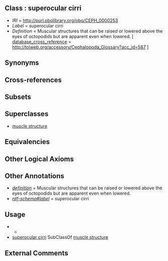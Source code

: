 
## Class : superocular cirri

 * *IRI* = http://purl.obolibrary.org/obo/CEPH_0000253
 * *Label* = superocular cirri
 * *Definition* = Muscular structures that can be raised or lowered above the eyes of octopodids but are apparent even when lowered. [ [database_cross_reference](../../ef/oboInOwl#hasDbXref.md) = http://tolweb.org/accessory/Cephalopoda_Glossary?acc_id=587 ]

## Synonyms


## Cross-references


## Subsets


## Superclasses

 * [muscle structure](../../UBERON/90/UBERON_0005090.md)

## Equivalencies


## Other Logical Axioms


## Other Annotations

 * *[definition](../../IAO/15/IAO_0000115.md)* = Muscular structures that can be raised or lowered above the eyes of octopodids but are apparent even when lowered.
 * *[rdf-schema#label](../../el/rdf-schema#label.md)* = superocular cirri

## Usage

 * -
 * [superocular cirri](../../CEPH/53/CEPH_0000253.md) SubClassOf [muscle structure](../../UBERON/90/UBERON_0005090.md)

## External Comments

